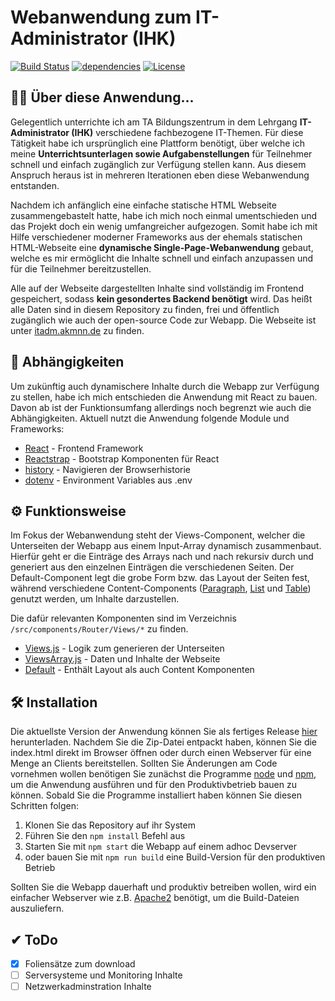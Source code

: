 # Webanwendung zum IT-Administrator (IHK)
[![Build Status](https://travis-ci.org/redii/itadm.svg?branch=master)](https://travis-ci.org/redii/itadm)
[![dependencies](https://david-dm.org/redii/itadm.svg)](https://david-dm.org/)
[![License](https://img.shields.io/badge/License-Apache%202.0-blue.svg)](https://opensource.org/licenses/Apache-2.0)

## 👨‍🎓 Über diese Anwendung...
Gelegentlich unterrichte ich am TA Bildungszentrum in dem Lehrgang **IT-Administrator (IHK)** verschiedene fachbezogene IT-Themen. Für diese Tätigkeit habe ich ursprünglich eine Plattform benötigt, über welche ich meine **Unterrichtsunterlagen sowie Aufgabenstellungen** für Teilnehmer schnell und einfach zugänglich zur Verfügung stellen kann. Aus diesem Anspruch heraus ist in mehreren Iterationen eben diese Webanwendung entstanden.

Nachdem ich anfänglich eine einfache statische HTML Webseite zusammengebastelt hatte, habe ich mich noch einmal umentschieden und das Projekt doch ein wenig umfangreicher aufgezogen. Somit habe ich mit Hilfe verschiedener moderner Frameworks aus der ehemals statischen HTML-Webseite eine **dynamische Single-Page-Webanwendung** gebaut, welche es mir ermöglicht die Inhalte schnell und einfach anzupassen und für die Teilnehmer bereitzustellen.

Alle auf der Webseite dargestellten Inhalte sind vollständig im Frontend gespeichert, sodass **kein gesondertes Backend benötigt** wird. Das heißt alle Daten sind in diesem Repository zu finden, frei und öffentlich zugänglich wie auch der open-source Code zur Webapp. Die Webseite ist unter [itadm.akmnn.de](https://itadm.akmnn.de) zu finden.

## 🚀 Abhängigkeiten
Um zukünftig auch dynamischere Inhalte durch die Webapp zur Verfügung zu stellen, habe ich mich entschieden die Anwendung mit React zu bauen. Davon ab ist der Funktionsumfang allerdings noch begrenzt wie auch die Abhängigkeiten. Aktuell nutzt die Anwendung folgende Module und Frameworks:
- [React](https://reactjs.org/) - Frontend Framework
- [Reactstrap](https://reactstrap.github.io/) - Bootstrap Komponenten für React
- [history](https://www.npmjs.com/package/history) - Navigieren der Browserhistorie
- [dotenv](https://www.npmjs.com/package/dotenv) - Environment Variables aus .env

## ⚙ Funktionsweise
Im Fokus der Webanwendung steht der Views-Component, welcher die Unterseiten der Webapp aus einem Input-Array dynamisch zusammenbaut. Hierfür geht er die Einträge des Arrays nach und nach rekursiv durch und generiert aus den einzelnen Einträgen die verschiedenen Seiten. Der Default-Component legt die grobe Form bzw. das Layout der Seiten fest, während verschiedene Content-Components ([Paragraph](https://github.com/redii/itadm/blob/master/src/components/Router/Views/Default/Paragraph/Paragraph.js), [List](https://github.com/redii/itadm/blob/master/src/components/Router/Views/Default/List/List.js) und [Table](https://github.com/redii/itadm/blob/master/src/components/Router/Views/Default/Table/Table.js)) genutzt werden, um Inhalte darzustellen.

Die dafür relevanten Komponenten sind im Verzeichnis ```/src/components/Router/Views/*``` zu finden.
- [Views.js](https://github.com/redii/itadm/blob/master/src/components/Router/Views/Views.js) - Logik zum generieren der Unterseiten
- [ViewsArray.js](https://github.com/redii/itadm/blob/master/src/components/Router/Views/ViewsArray.js) - Daten und Inhalte der Webseite
- [Default](https://github.com/redii/itadm/tree/master/src/components/Router/Views/Default) - Enthält Layout als auch Content Komponenten

## 🛠 Installation
Die aktuellste Version der Anwendung können Sie als fertiges Release [hier](https://github.com/redii/itadm/releases) herunterladen. Nachdem Sie die Zip-Datei entpackt haben, können Sie die index.html direkt im Browser öffnen oder durch einen Webserver für eine Menge an Clients bereitstellen. Sollten Sie Änderungen am Code vornehmen wollen benötigen Sie zunächst die Programme [node](https://nodejs.org/de/) und [npm](https://www.npmjs.com/), um die Anwendung ausführen und für den Produktivbetrieb bauen zu können. Sobald Sie die Programme installiert haben können Sie diesen Schritten folgen:

1. Klonen Sie das Repository auf ihr System
2. Führen Sie den ```npm install``` Befehl aus
3. Starten Sie mit ```npm start``` die Webapp auf einem adhoc Devserver
4. oder bauen Sie mit ```npm run build``` eine Build-Version für den produktiven Betrieb

Sollten Sie die Webapp dauerhaft und produktiv betreiben wollen, wird ein einfacher Webserver wie z.B. [Apache2](https://httpd.apache.org/) benötigt, um die Build-Dateien auszuliefern.

## ✔ ToDo
- [x] Foliensätze zum download
- [ ] Serversysteme und Monitoring Inhalte
- [ ] Netzwerkadminstration Inhalte
